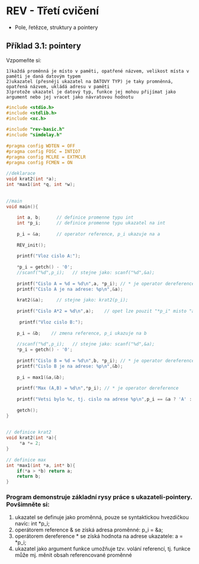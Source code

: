 # REV - Třetí cvičení
- Pole, řetězce, struktury a pointery
## Příklad 3.1: pointery

Vzpomeňte si:

    1)každá proměnná je místo v paměti, opatřené názvem, velikost místa v paměti je daná datovým typem
    2)ukazatel (přesněji ukazatel na DATOVY TYP) je taky promněnná, opatřená názvem, ukládá adresu v paměti
    3)protože ukazatel je datový typ, funkce jej mohou přijímat jako argument nebo jej vracet jako návratovou hodnotu
    
```c
#include <stdio.h>
#include <stdlib.h>
#include <xc.h>
 
#include "rev-basic.h"
#include "simdelay.h"
 
#pragma config WDTEN = OFF
#pragma config FOSC = INTIO7
#pragma config MCLRE = EXTMCLR
#pragma config FCMEN = ON
 
//deklarace
void krat2(int *a);
int *max1(int *q, int *w);
 
 
//main
void main(){
 
    int a, b;      // definice promenne typu int
    int *p_i;      // definice promenne typu ukazatel na int
 
    p_i = &a;      // operator reference, p_i ukazuje na a
 
    REV_init();
 
    printf("Vloz cislo A:");
 
    *p_i = getch() - '0';
    //scanf("%d",p_i);   // stejne jako: scanf("%d",&a);
 
    printf("Cislo A = %d = %d\n",a, *p_i); // * je operator dereference
    printf("Cislo A je na adrese: %p\n",&a);
 
    krat2(&a);     // stejne jako: krat2(p_i);
 
    printf("Cislo A*2 = %d\n",a);    // opet lze pouzit "*p_i" misto "a"
 
     printf("Vloz cislo B:");
 
    p_i = &b;    // zmena reference, p_i ukazuje na b
 
    //scanf("%d",p_i);   // stejne jako: scanf("%d",&a);
    *p_i = getch() - '0';
 
    printf("Cislo B = %d = %d\n",b, *p_i); // * je operator dereference
    printf("Cislo B je na adrese: %p\n",&b);
 
    p_i = max1(&a,&b);
 
    printf("Max (A,B) = %d\n",*p_i); // * je operator dereference
 
    printf("Vetsi bylo %c, tj. cislo na adrese %p\n",p_i == &a ? 'A' : 'B', p_i);
 
    getch();
}
 
 
// definice krat2
void krat2(int *a){
     *a *= 2;    
}
 
// definice max
int *max1(int *a, int* b){
    if(*a > *b) return a;
    return b;
}
```
 ### Program demonstruje základní rysy práce s ukazateli-pointery. Povšimněte si:

   1) ukazatel se definuje jako proměnná, pouze se syntaktickou hvezdičkou navíc: int *p_i;
   2) operátorem reference & se získá adresa proměnné: p_i = &a;
   3) operátorem dereference * se získá hodnota na adrese ukazatele: a = *p_i;
   4) ukazatel jako argument funkce umožňuje tzv. volání referencí, tj. funkce může mj. měnit obsah referencované proměnné
